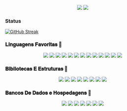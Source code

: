 <p align="center">   
<a href="https://instagram.com/luanpereira_66" target="_blank"><img src="https://img.shields.io/badge/-Instagram-%23E4405F?style=for-the-badge&logo=instagram&logoColor=white" target="_blank"></a>
<a href="teste" target="_blank"><img src="https://img.shields.io/badge/LuanPereira-25D366?style=for-the-badge&logo=whatsapp&logoColor=white" target"_blank"></a>
</p> 

### Status

[![GitHub Streak](http://github-readme-streak-stats.herokuapp.com?user=Luan-Pereira-2022&theme=blue-green&hide_border=falso&locale=pt-br)](https://git.io/streak-stats)

### 𝐋𝐢𝐧𝐠𝐮𝐚𝐠𝐞𝐧𝐬 𝐅𝐚𝐯𝐨𝐫𝐢𝐭𝐚𝐬 💬
<p align="center">
<a href="teste" target="_blank"><img src="https://img.shields.io/badge/Javascript-F7DF1E?style=for-the-badge&logo=javascript&logoColor=white" target"_blank"></a>
<a href="teste" target="_blank"><img src="https://img.shields.io/badge/Node.js-43853D?style=for-the-badge&logo=node.js&logoColor=white" target"_blank"></a>
<a href="teste" target="_blank"><img src="https://img.shields.io/badge/Python-14354C?style=for-the-badge&logo=python&logoColor=white" target"_blank"></a>
<a href="teste" target="_blank"><img src="https://img.shields.io/badge/Php-777BB4?style=for-the-badge&logo=php&logoColor=white" target"_blank"></a>
<a href="teste" target="_blank"><img src="https://img.shields.io/badge/.Net-5C2D91?style=for-the-badge&logo=.net&logoColor=white" target"_blank"></a>
<a href="teste" target="_blank"><img src="https://img.shields.io/badge/Kotlin-0095D5?style=for-the-badge&logo=kotlin&logoColor=white" target"_blank"></a>
<a href="teste" target="_blank"><img src="https://img.shields.io/badge/Npm-25D366?style=for-the-badge&logo=npm&logoColor=white" target"_blank"></a>
<a href="teste" target="_blank"><img src="https://img.shields.io/badge/Ruby-CC342D?style=for-the-badge&logo=ruby&logoColor=white" target"_blank"></a>
<a href="teste" target="_blank"><img src="https://img.shields.io/badge/R-276DC3?style=for-the-badge&logo=r&logoColor=white" target"_blank"></a>
<a href="teste" target="_blank"><img src="https://img.shields.io/badge/HTML5-E34F26?style=for-the-badge&logo=html5&logoColor=white" target"_blank"></a>
<a href="teste" target="_blank"><img src="https://img.shields.io/badge/Dart-E34F26?style=for-the-badge&logo=dart&logoColor=white" target"_blank"></a>
<a href="teste" target="_blank"><img src="https://img.shields.io/badge/SVG-e0982c?style=for-the-badge&logo=svg&logoColor=white" target"_blank"></a>
<a href="teste" target="_blank"><img src="https://img.shields.io/badge/Typescript-E34F26?style=for-the-badge&logo=typescript&logoColor=white" target"_blank"></a>
</p>

### 𝐁𝐢𝐛𝐥𝐢𝐨𝐭𝐞𝐜𝐚𝐬 𝐄 𝐄𝐬𝐭𝐫𝐮𝐭𝐮𝐫𝐚𝐬 💚

<p align="center">
<a href="teste" target="_blank"><img src="https://img.shields.io/badge/Bootstrap-7952B3?style=for-the-badge&logo=bootstrap&logoColor=white" target"_blank"></a>
<a href="teste" target="_blank"><img src="https://img.shields.io/badge/Flutter-404d59?style=for-the-badge&logo=flutter&logoColor=white" target"_blank"></a>
<a href="teste" target="_blank"><img src="https://img.shields.io/badge/React-20232a?style=for-the-badge&logo=react&logoColor=white" target"_blank"></a>
<a href="teste" target="_blank"><img src="https://img.shields.io/badge/Sympy-3B5526?style=for-the-badge&logo=sympy&logoColor=white" target"_blank"></a>
<a href="teste" target="_blank"><img src="https://img.shields.io/badge/Wordpress-21759B?style=for-the-badge&logo=wordpress&logoColor=white" target"_blank"></a>
<a href="teste" target="_blank"><img src="https://img.shields.io/badge/Pytest-0A9EDC?style=for-the-badge&logo=pytest&logoColor=white" target"_blank"></a>
<a href="teste" target="_blank"><img src="https://img.shields.io/badge/Express.js-404d59?style=for-the-badge&logo=express&logoColor=white" target"_blank"></a>
<a href="teste" target="_blank"><img src="https://img.shields.io/badge/Jest-C21325?style=for-the-badge&logo=jest&logoColor=white" target"_blank"></a>
</p>

### 𝐁𝐚𝐧𝐜𝐨𝐬 𝐃𝐞 𝐃𝐚𝐝𝐨𝐬 𝐞 𝐇𝐨𝐬𝐩𝐞𝐝𝐚𝐠𝐞𝐧𝐬 💪
<p align="center">
<a href="teste" target="_blank"><img src="https://img.shields.io/badge/Heroku-430098?style=for-the-badge&logo=heroku&logoColor=white" target"_blank"></a>
<a href="teste" target="_blank"><img src="https://img.shields.io/badge/Mongodb-4ea94b?style=for-the-badge&logo=mongodb&logoColor=white" target"_blank"></a>
<a href="teste" target="_blank"><img src="https://img.shields.io/badge/MySQL-00f?style=for-the-badge&logo=mysql&logoColor=white" target"_blank"></a>
<a href="teste" target="_blank"><img src="https://img.shields.io/badge/Notion-010101?style=for-the-badge&logo=notion&logoColor=white" target"_blank"></a>
<a href="teste" target="_blank"><img src="https://img.shields.io/badge/Oracle-F00000?style=for-the-badge&logo=oracle&logoColor=white" target"_blank"></a>
<a href="teste" target="_blank"><img src="https://img.shields.io/badge/Repl.it-0D101E?style=for-the-badge&logo=Replit&logoColor=white" target"_blank"></a>
<a href="teste" target="_blank"><img src="https://img.shields.io/badge/Vercel-000000?style=for-the-badge&logo=vercel&logoColor=white" target"_blank"></a>
</p>
